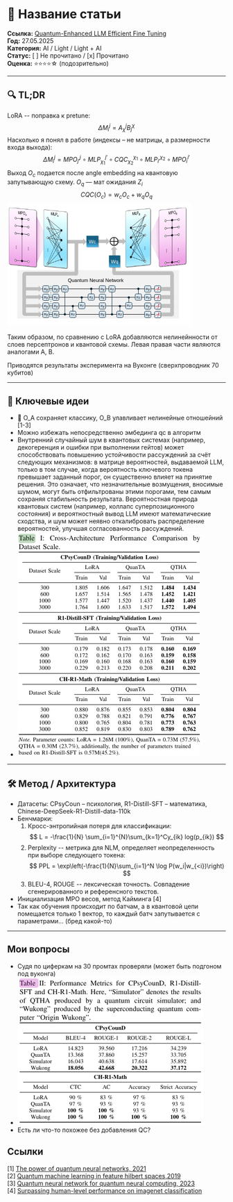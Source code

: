 # 📝 Название статьи

**Ссылка:** [Quantum-Enhanced LLM Efficient Fine Tuning](https://arxiv.org/pdf/2503.12790v2)  
**Год:** 27.05.2025  
**Категория:** AI / Light / Light + AI  
**Статус:** [ ] Не прочитано / [x] Прочитано  
**Оценка:** ⭐️⭐️⭐️⭐️☆ (подозрительно)

---

## 🔍 TL;DR

LoRA -- поправка к pretune:
$$
 \Delta M_i^j = A^j_{\chi}  B^{\chi}_{j}
$$
Насколько я понял в работе (индексы – не матрицы, а размерности входа выхода):
$$
    \Delta M_i^j = MPO^j_{j'} \circ MLP^{j'}_{\chi_1} \circ CQC^
    {\chi_1}_{\chi_2} \circ MLP_{i'}^{\chi_2} \circ MPO^{i'}_{i}
$$
Выход $O_c$ подается после angle embedding на квантовую запутывающую схему. $O_q$ — мат ожидания $Z_i$
$$
CQC(O_c) = w_c O_c + w_q O_q
$$
![alt text](images/QPEFT.png)

Таким образом, по сравнению с LoRA добавляются нелинейнности от слоев персептронов и квантовой схемы. Левая правая части являются аналогами A, B.

Приводятся результаты эксперимента на Вуконге (сверхпроводник 70 кубитов)

---

## 🧠 Ключевые идеи

- 📌 O_A сохраняет классику, O_B улавливает нелинейные отношейний [1-3]
- Можно избежать непосредственно эмбединга qc в алгоритм
- Внутренний случайный шум в квантовых системах (например, декогеренция и ошибки при выполнении гейтов) может способствовать повышению устойчивости рассуждений за счёт следующих механизмов: в матрице вероятностей, выдаваемой LLM, только в том случае, когда вероятность ключевого токена превышает заданный порог, он существенно влияет на принятие решения. Это означает, что незначительные возмущения, вносимые шумом, могут быть отфильтрованы этими порогами, тем самым сохраняя стабильность результата. Вероятностная природа квантовых систем (например, коллапс суперпозиционного состояния) и вероятностный вывод LLM имеют математические сходства, и шум может неявно откалибровать распределение вероятностей, улучшая согласованность рассуждений.
- ![alt text](images/QPEFT1.png)

---

## 🛠️ Метод / Архитектура

- Датасеты: CPsyCoun – психология, R1-Distill-SFT – математика, Chinese-DeepSeek-R1-Distill-data-110k
- Бенчмарки:
  1) Кросс-энтропийная потеря для классификации:
    $$
    L = -\frac{1}{N} \sum_{i=1}^{N}\sum_{k=1}^Cy_{ik} log(p_{ik})
    $$
  2) Perplexity -- метрика для NLM, определяет неопределенность при выборе следующего токена:
   $$
   PPL = \exp\left(-\frac{1}{N}\sum_{i=1}^N \log P(w_i|w_{<i})\right)
    $$
  3) BLEU-4, ROUGE -- лексическая точность. Совпадение сгенерированного и референсного текстов.
- Инициализация MPO весов, метод Кайминга [4]
- Так как обучения происходит по батчам, а в квантовой цепи помещается только 1 вектор, то каждый батч запутывается с параметрами... (бред какой-то)

---

## Мои вопросы

- Судя по циферкам на 30 промтах проверяли (может быть подгоном под вуконга)
- ![alt text](images/QPEFT2.png)
- Есть ли что-то похожее без добавления QC?

## Ссылки

[1] [The power of quantum neural networks, 2021](https://arxiv.org/pdf/2011.00027)  
[2] [Quantum machine learning in feature hilbert spaces,2019](https://arxiv.org/pdf/1803.07128)  
[3] [Quantum neural network for quantum neural computing, 2023](https://arxiv.org/pdf/2305.08544)  
[4] [Surpassing human-level performance on imagenet classification](https://arxiv.org/pdf/1502.01852)